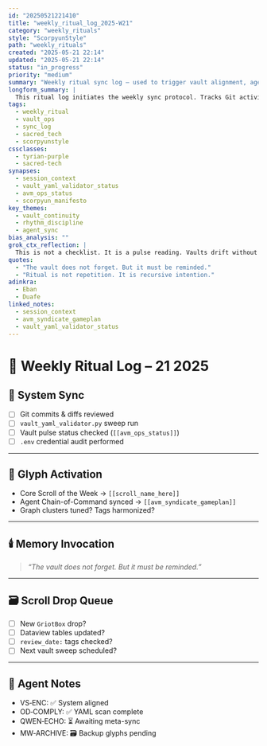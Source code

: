 ```yaml
---
id: "20250521221410"
title: "weekly_ritual_log_2025-W21"
category: "weekly_rituals"
style: "ScorpyunStyle"
path: "weekly_rituals"
created: "2025-05-21 22:14"
updated: "2025-05-21 22:14"
status: "in_progress"
priority: "medium"
summary: "Weekly ritual sync log – used to trigger vault alignment, agent checks, and structural memory integrity sweeps."
longform_summary: |
  This ritual log initiates the weekly sync protocol. Tracks Git activity, YAML compliance, agent state alignment, and scroll activation. Designed to enforce rhythm and memory across the Anacostia Vault.
tags:
  - weekly_ritual
  - vault_ops
  - sync_log
  - sacred_tech
  - scorpyunstyle
cssclasses:
  - tyrian-purple
  - sacred-tech
synapses:
  - session_context
  - vault_yaml_validator_status
  - avm_ops_status
  - scorpyun_manifesto
key_themes:
  - vault_continuity
  - rhythm_discipline
  - agent_sync
bias_analysis: ""
grok_ctx_reflection: |
  This is not a checklist. It is a pulse reading. Vaults drift without ritual. Scrolls decay without recall. This template is built to resist entropy through rhythm and return.
quotes:
  - "The vault does not forget. But it must be reminded."
  - "Ritual is not repetition. It is recursive intention."
adinkra:
  - Eban
  - Duafe
linked_notes:
  - session_context
  - avm_syndicate_gameplan
  - vault_yaml_validator_status
---
```


# 🧭 Weekly Ritual Log – 21 2025

## 🔄 System Sync

- [ ] Git commits & diffs reviewed  
- [ ] `vault_yaml_validator.py` sweep run  
- [ ] Vault pulse status checked (`[[avm_ops_status]]`)  
- [ ] `.env` credential audit performed  

---

## 🔮 Glyph Activation

- Core Scroll of the Week → `[[scroll_name_here]]`  
- Agent Chain-of-Command synced → `[[avm_syndicate_gameplan]]`  
- Graph clusters tuned? Tags harmonized?

---

## 🕯️ Memory Invocation

> _“The vault does not forget. But it must be reminded.”_

---

## 🗃️ Scroll Drop Queue

- [ ] New `GriotBox` drop?  
- [ ] Dataview tables updated?  
- [ ] `review_date:` tags checked?  
- [ ] Next vault sweep scheduled?

---

## 🔐 Agent Notes

- VS‑ENC: ✅ System aligned  
- OD‑COMPLY: ✅ YAML scan complete  
- QWEN‑ECHO: ⏳ Awaiting meta-sync  
- MW‑ARCHIVE: 🗃️ Backup glyphs pending


